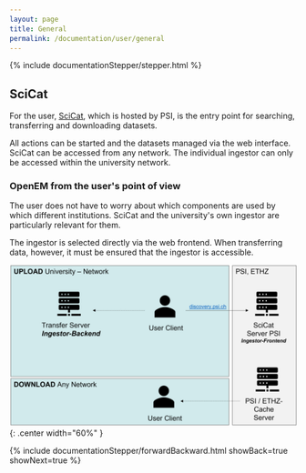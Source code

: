 ```yaml
---
layout: page
title: General
permalink: /documentation/user/general
---
```


<!-- Show the current active documentation page -->
{% include documentationStepper/stepper.html %}

## SciCat

For the user, [SciCat](https://discovery.psi.ch/login), which is hosted by PSI, is the entry point for searching, transferring and downloading datasets.

All actions can be started and the datasets managed via the web interface. SciCat can be accessed from any network. The individual ingestor can only be accessed within the university network.

### OpenEM from the user's point of view

The user does not have to worry about which components are used by which different institutions. SciCat and the university's own ingestor are particularly relevant for them.

The ingestor is selected directly via the web frontend. When transferring data, however, it must be ensured that the ingestor is accessible.

![Overview of OpenEM user interactions](/assets/img/documentation/user/user_manual_overview.png){: .center width="60%" }

{% include documentationStepper/forwardBackward.html showBack=true showNext=true %}
